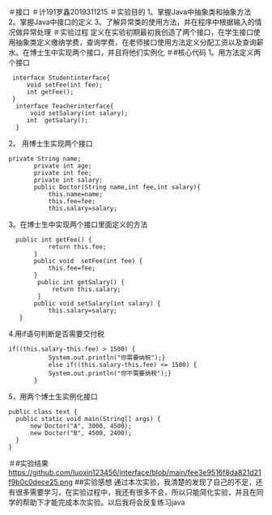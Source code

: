 ＃接口
＃计191罗鑫2019311215
＃实验目的
1。掌握Java中抽象类和抽象方法
2。掌握Java中接口的定义
3。了解异常类的使用方法，并在程序中根据输入的情况做异常处理
＃实验过程
定义在实验初期最初我创造了两个接口，在学生接口使用抽象类定义缴纳学费，查询学费，在老师接口使用方法定义分配工资以及查询薪水。在博士生中实现两个接口，并且将他们实例化
＃#核心代码
1。用方法定义两个接口
```
 interface Studentinterface{					
	 void setFee(int fee);				
	 int getFee();
 }
  interface Teacherinterface{
	  void setSalary(int salary);
	 int  getSalary();
  }
  ```
2。
用博士生实现两个接口
```
private String name;
	   private int age;
	   private int fee;
	   private int salary;
	   public Doctor(String name,int fee,int salary){
		   this.name=name;
		   this.fee=fee;
		   this.salary=salary;
```
3。在博士生中实现两个接口里面定义的方法
```
  public int getFee() {
		   return this.fee;
	   }
	   public void  setFee(int fee) {
		   this.fee=fee;
	   }
		public int getSalary() {
            return this.salary;
		}
	   public void setSalary(int salary) {
		   this.salary=salary;
   }
   ```
4.用if语句判断是否需要交付税
```
if((this.salary-this.fee) > 1500) {
		   System.out.println("你需要纳税");}
		   else if((this.salary-this.fee) <= 1500) {
		   System.out.println("你不需要纳税");}
	   }
```
5，用两个博士生实例化接口
```
public class text {
  public static void main(String[] args) {
	  new Doctor("A", 3000, 4500);
	  new Doctor("B", 4500, 2400);  
  }
}
```
＃#实验结果
https://github.com/luoxin123456/interface/blob/main/fee3e9516f8da821d21f9b0c0dece25.png
##实验感想
通过本次实验，我清楚的发现了自己的不足，还有很多需要学习，在实验过程中，我还有很多不会，所以只能简化实验，并且在同学的帮助下才能完成本次实验。以后我将会反复练习java
